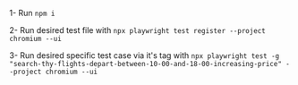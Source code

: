 1- Run ```npm i``` 

2- Run desired test file with ```npx playwright test register --project chromium --ui```

3- Run desired specific test case via it's tag with ```npx playwright test -g "search-thy-flights-depart-between-10-00-and-18-00-increasing-price" --project chromium --ui```
